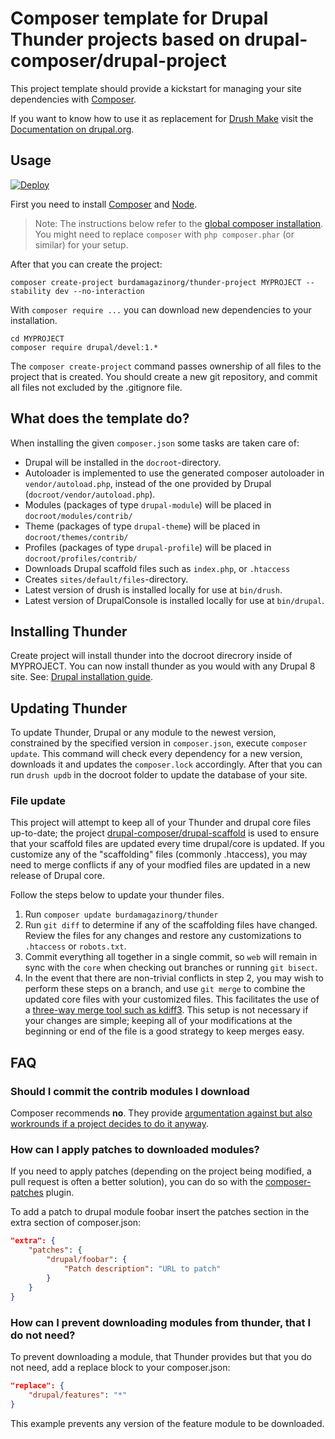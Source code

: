 # Composer template for Drupal Thunder projects based on drupal-composer/drupal-project

This project template should provide a kickstart for managing your site
dependencies with [Composer](https://getcomposer.org/).

If you want to know how to use it as replacement for
[Drush Make](https://github.com/drush-ops/drush/blob/master/docs/make.md) visit
the [Documentation on drupal.org](https://www.drupal.org/node/2471553).

## Usage

[![Deploy](https://www.herokucdn.com/deploy/button.svg)](https://heroku.com/deploy)

First you need to install [Composer](https://getcomposer.org/doc/00-intro.md#installation-linux-unix-osx) and [Node](https://nodejs.org).

> Note: The instructions below refer to the [global composer installation](https://getcomposer.org/doc/00-intro.md#globally).
You might need to replace `composer` with `php composer.phar` (or similar) 
for your setup.

After that you can create the project:

```
composer create-project burdamagazinorg/thunder-project MYPROJECT --stability dev --no-interaction
```

With `composer require ...` you can download new dependencies to your 
installation.

```
cd MYPROJECT
composer require drupal/devel:1.*
```

The `composer create-project` command passes ownership of all files to the 
project that is created. You should create a new git repository, and commit 
all files not excluded by the .gitignore file.

## What does the template do?

When installing the given `composer.json` some tasks are taken care of:

* Drupal will be installed in the `docroot`-directory.
* Autoloader is implemented to use the generated composer autoloader in `vendor/autoload.php`,
  instead of the one provided by Drupal (`docroot/vendor/autoload.php`).
* Modules (packages of type `drupal-module`) will be placed in `docroot/modules/contrib/`
* Theme (packages of type `drupal-theme`) will be placed in `docroot/themes/contrib/`
* Profiles (packages of type `drupal-profile`) will be placed in `docroot/profiles/contrib/`
* Downloads Drupal scaffold files such as `index.php`, or `.htaccess`
* Creates `sites/default/files`-directory.
* Latest version of drush is installed locally for use at `bin/drush`.
* Latest version of DrupalConsole is installed locally for use at `bin/drupal`.

## Installing Thunder

Create project will install thunder into the docroot direcrory inside of MYPROJECT. You can now install thunder as you would with any Drupal 8 site. See: [Drupal installation guide](https://www.drupal.org/node/1839310).
 
## Updating Thunder

To update Thunder, Drupal or any module to the newest version, constrained by the specified version in `composer.json`, execute `composer update`. This command will check every dependency for a new version, downloads it and updates the `composer.lock` accordingly.
After that you can run `drush updb` in the docroot folder to update the database of your site.

### File update

This project will attempt to keep all of your Thunder and drupal core files up-to-date; the 
project [drupal-composer/drupal-scaffold](https://github.com/drupal-composer/drupal-scaffold) 
is used to ensure that your scaffold files are updated every time drupal/core is 
updated. If you customize any of the "scaffolding" files (commonly .htaccess), 
you may need to merge conflicts if any of your modfied files are updated in a 
new release of Drupal core.

Follow the steps below to update your thunder files.

1. Run `composer update burdamagazinorg/thunder`
1. Run `git diff` to determine if any of the scaffolding files have changed. 
   Review the files for any changes and restore any customizations to 
  `.htaccess` or `robots.txt`.
1. Commit everything all together in a single commit, so `web` will remain in
   sync with the `core` when checking out branches or running `git bisect`.
1. In the event that there are non-trivial conflicts in step 2, you may wish 
   to perform these steps on a branch, and use `git merge` to combine the 
   updated core files with your customized files. This facilitates the use 
   of a [three-way merge tool such as kdiff3](http://www.gitshah.com/2010/12/how-to-setup-kdiff-as-diff-tool-for-git.html). This setup is not necessary if your changes are simple; 
   keeping all of your modifications at the beginning or end of the file is a 
   good strategy to keep merges easy.

## FAQ

### Should I commit the contrib modules I download

Composer recommends **no**. They provide [argumentation against but also 
workrounds if a project decides to do it anyway](https://getcomposer.org/doc/faqs/should-i-commit-the-dependencies-in-my-vendor-directory.md).

### How can I apply patches to downloaded modules?

If you need to apply patches (depending on the project being modified, a pull 
request is often a better solution), you can do so with the 
[composer-patches](https://github.com/cweagans/composer-patches) plugin.

To add a patch to drupal module foobar insert the patches section in the extra 
section of composer.json:
```json
"extra": {
    "patches": {
        "drupal/foobar": {
            "Patch description": "URL to patch"
        }
    }
}
```

### How can I prevent downloading modules from thunder, that I do not need?

To prevent downloading a module, that Thunder provides but that you do not need, add a replace block to your composer.json:

```json
"replace": {
    "drupal/features": "*"
}
```

This example prevents any version of the feature module to be downloaded.
